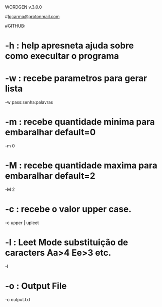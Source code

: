 WORDGEN v.3.0.0

#lgcarmo@protonmail.com

#GITHUB:


# -h : help apresneta ajuda sobre como execultar o programa

# -w : recebe parametros para gerar lista
-w pass:senha:palavras

# -m : recebe quantidade minima para embaralhar default=0
-m 0

# -M : recebe quantidade maxima para embaralhar default=2
-M 2

# -c : recebe o valor upper case.
-c upper | upleet

# -l : Leet Mode substituição de caracters Aa>4 Ee>3 etc.
-l

# -o : Output File
-o output.txt

